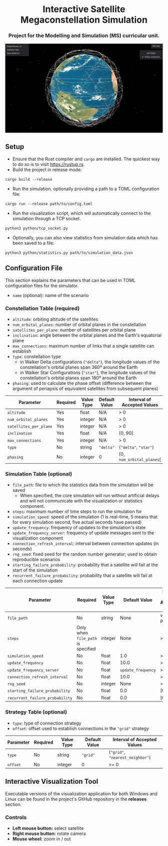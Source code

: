 
<div align="center">
  <h1>Interactive Satellite Megaconstellation Simulation</h1>
  <h3>Project for the Modelling and Simulation (MS) curricular unit.</h3>

  ![Visualization Tool](docs/img/visualization.png)
</div>

## Setup

- Ensure that the Rust compiler and `cargo` are installed. The quickest way to do so is to visit https://rustup.rs.
- Build the project in release mode:
```
cargo build --release
```
- Run the simulation, optionally providing a path to a TOML configuration file:
```
cargo run --release path/to/config.toml
```
- Run the visualization script, which will automatically connect to the simulation through a TCP socket.
```
python3 python/tcp_socket.py
```
- Optionally, you can also view statistics from simulation data which has been saved to a file:
```
python3 python/statistics.py path/to/simulation_data.json
```

## Configuration File

This section explains the parameters that can be used in TOML configuration files for the simulator.

- `name` (optional): name of the scenario

### Constellation Table (required)
- `altitude`: orbiting altitude of the satellites
- `num_orbital_planes`: number of orbital planes in the constellation
- `satellites_per_plane`: number of satellites per orbital plane
- `inclination`: angle between the orbital planes and the Earth's equatorial plane
- `max_connections`: maximum number of links that a single satellite can establish
- `type`: constellation type
  - in Walker Delta configurations (`"delta"`), the longitude values of the constellation's orbital planes span 360º around the Earth
  - in Walker Star Configurations (`"star"`), the longitude values of the constellation's orbital planes span 180º around the Earth
- `phasing`: used to calculate the phase offset (difference between the argument of periapsis of equivalent satellites from subsequent planes)

| Parameter | Required | Value Type | Default Value | Interval of Accepted Values |
| ---------------------- | --- | ------- | --------- | ------------------------- |
| `altitude`             | Yes | float   | N/A       | > 0                       |
| `num_orbital_planes`   | Yes | integer | N/A       | > 0                       |
| `satellites_per_plane` | Yes | integer | N/A       | > 0                       |
| `inclination`          | Yes | float   | N/A       | [0, 90]                   |
| `max_connections`      | Yes | integer | N/A       | > 0                       |
| `type`                 | No  | string  | `"delta"` | (`"delta"`, `"star"`)     |
| `phasing`              | No  | integer | 0         | [0, `num_orbital_planes`[ |

### Simulation Table (optional)
- `file_path`: file to which the statistics data from the simulation will be saved
  - When specified, the core simulation will run without artificial delays and will not communicate with the visualization or statistics component.
- `steps`: maximum number of time steps to run the simulation for
- `simulation_speed`: speed of the simulation (1 is real-time, 5 means that for every simulation second, five actual seconds have passed)
- `update_frequency`: frequency of updates to the simulation's state
- `update_frequency_server`: frequency of update messages sent to the visualization component
- `connection_refresh_interval`: interval between connection updates (in seconds)
- `rng_seed`: fixed seed for the random number generator; used to obtain reproducible scenarios
- `starting_failure_probability`: probability that a satellite will fail at the start of the simulation
- `recurrent_failure_probability`: probability that a satellite will fail at each connection update

| Parameter | Required | Value Type | Default Value | Interval of Accepted Values |
| ------------------------------- | ---------- | ------- | ------------------ | --------------- |
| `file_path`                     | No         | string  | None               | valid file path |
| `steps` | Only when `file_path` is specified | integer | None               | > 0             |
| `simulation_speed`              | No         | float   | 1.0                | > 0             |
| `update_frequency`              | No         | float   | 10.0               | > 0             |
| `update_frequency_server`       | No         | float   | `update_frequency` | > 0             |
| `connection_refresh_interval`   | No         | float   | 10.0               | > 0             |
| `rng_seed`                      | No         | integer | None               | >= 0            |
| `starting_failure_probability`  | No         | float   | 0.0                | [0.0, 1.0]      |
| `recurrent_failure_probability` | No         | float   | 0.0                | [0.0, 1.0]      |

### Strategy Table (optional)
- `type`: type of connection strategy
- `offset`: offset used to establish connections in the `"grid"` strategy

| Parameter | Required | Value Type | Default Value | Interval of Accepted Values |
| -------- | --- | ------- | -------- | -------------------------------- |
| `type`   | No  | string  | `"grid"` | (`"grid"`, `"nearest_neighbor"`) |
| `offset` | No  | integer | 0        | >= 0                             |

## Interactive Visualization Tool

Executable versions of the visualization application for both Windows and Linux can be found in the project's GitHub repository in the **releases** section.

### Controls

- **Left mouse button:** select satellite
- **Right mouse button:** rotate camera
- **Mouse wheel:** zoom in / out
